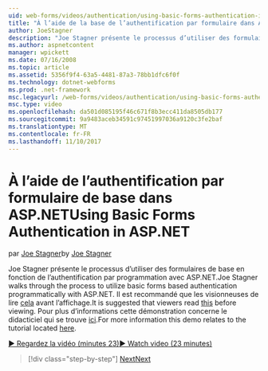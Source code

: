 ```yaml
---
uid: web-forms/videos/authentication/using-basic-forms-authentication-in-aspnet
title: "À l’aide de la base de l’authentification par formulaire dans ASP.NET | Documents Microsoft"
author: JoeStagner
description: "Joe Stagner présente le processus d’utiliser des formulaires de base en fonction de l’authentification par programmation avec ASP.NET. Il est recommandé que les visionneuses de lire cette avant..."
ms.author: aspnetcontent
manager: wpickett
ms.date: 07/16/2008
ms.topic: article
ms.assetid: 5356f9f4-63a5-4481-87a3-78bb1dfc6f0f
ms.technology: dotnet-webforms
ms.prod: .net-framework
msc.legacyurl: /web-forms/videos/authentication/using-basic-forms-authentication-in-aspnet
msc.type: video
ms.openlocfilehash: da501d085195f46c671f8b3ecc411da8505db177
ms.sourcegitcommit: 9a9483aceb34591c97451997036a9120c3fe2baf
ms.translationtype: MT
ms.contentlocale: fr-FR
ms.lasthandoff: 11/10/2017
---
```

<a name="using-basic-forms-authentication-in-aspnet"></a><span data-ttu-id="0c1a2-104">À l’aide de l’authentification par formulaire de base dans ASP.NET</span><span class="sxs-lookup"><span data-stu-id="0c1a2-104">Using Basic Forms Authentication in ASP.NET</span></span>
====================
<span data-ttu-id="0c1a2-105">par [Joe Stagner](https://github.com/JoeStagner)</span><span class="sxs-lookup"><span data-stu-id="0c1a2-105">by [Joe Stagner](https://github.com/JoeStagner)</span></span>

<span data-ttu-id="0c1a2-106">Joe Stagner présente le processus d’utiliser des formulaires de base en fonction de l’authentification par programmation avec ASP.NET.</span><span class="sxs-lookup"><span data-stu-id="0c1a2-106">Joe Stagner walks through the process to utilize basic forms based authentication programmatically with ASP.NET.</span></span> <span data-ttu-id="0c1a2-107">Il est recommandé que les visionneuses de lire [cela](../../overview/older-versions-security/introduction/security-basics-and-asp-net-support-vb.md) avant l’affichage.</span><span class="sxs-lookup"><span data-stu-id="0c1a2-107">It is suggested that viewers read [this](../../overview/older-versions-security/introduction/security-basics-and-asp-net-support-vb.md) before viewing.</span></span> <span data-ttu-id="0c1a2-108">Pour plus d’informations cette démonstration concerne le didacticiel qui se trouve [ici](../../overview/older-versions-security/introduction/an-overview-of-forms-authentication-vb.md).</span><span class="sxs-lookup"><span data-stu-id="0c1a2-108">For more information this demo relates to the tutorial located [here](../../overview/older-versions-security/introduction/an-overview-of-forms-authentication-vb.md).</span></span>

[<span data-ttu-id="0c1a2-109">&#9654; Regardez la vidéo (minutes 23)</span><span class="sxs-lookup"><span data-stu-id="0c1a2-109">&#9654; Watch video (23 minutes)</span></span>](https://channel9.msdn.com/Blogs/ASP-NET-Site-Videos/using-basic-forms-authentication-in-aspnet)

>[!div class="step-by-step"]
[<span data-ttu-id="0c1a2-110">Next</span><span class="sxs-lookup"><span data-stu-id="0c1a2-110">Next</span></span>](how-to-change-the-forms-authentication-properties.md)
